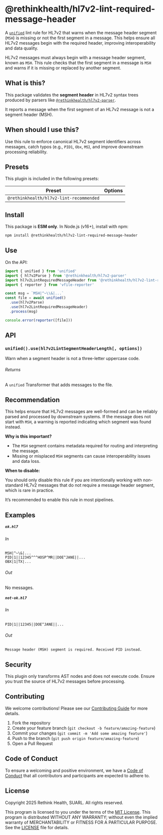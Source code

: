 # @rethinkhealth/hl7v2-lint-required-message-header

A [`unified`][github-unified] lint rule for HL7v2 that warns when the message header segment (`MSH`) is missing or not the first segment in a message. This helps ensure all HL7v2 messages begin with the required header, improving interoperability and data quality.

HL7v2 messages must always begin with a message header segment, known as `MSH`. This rule checks that the first segment in a message is `MSH` and warns if it is missing or replaced by another segment.

## What is this?

This package validates the **segment header** in HL7v2 syntax trees produced by parsers like [`@rethinkhealth/hl7v2-parser`][github-hl7v2-parser].  

It reports a message when the first segment of an HL7v2 message is not a segment header (MSH).

## When should I use this?

Use this rule to enforce canonical HL7v2 segment identifiers across messages, catch typos (e.g., `PID1`, `Obx`, `MS`), and improve downstream processing reliability.

## Presets

This plugin is included in the following presets:

| Preset | Options |
| - | - |
| `@rethinkhealth/hl7v2-lint-recommended` | |

## Install

This package is **ESM only**. In Node.js (v16+), install with npm:

```sh
npm install @rethinkhealth/hl7v2-lint-required-message-header
````


## Use

On the API:

```js
import { unified } from 'unified'
import { hl7v2Parse } from '@rethinkhealth/hl7v2-parser'
import hl7v2LintRequiredMessageHeader from '@rethinkhealth/hl7v2-lint-required-message-header'
import { reporter } from 'vfile-reporter'

const msg = `MSH|^~\\&|...`
const file = await unified()
  .use(hl7v2Parse)
  .use(hl7v2LintRequiredMessageHeader)
  .process(msg)

console.error(reporter([file]))
```


## API

### `unified().use(hl7v2LintSegmentHeaderLength[, options])`

Warn when a segment header is not a three-letter uppercase code.

###### Returns

A `unified` Transformer that adds messages to the file.

## Recommendation

This helps ensure that HL7v2 messages are well-formed and can be reliably parsed and processed by downstream systems. If the message does not start with `MSH`, a warning is reported indicating which segment was found instead.

**Why is this important?**

- The `MSH` segment contains metadata required for routing and interpreting the message.
- Missing or misplaced `MSH` segments can cause interoperability issues and data loss.

**When to disable:**  

You should only disable this rule if you are intentionally working with non-standard HL7v2 messages that do not require a message header segment, which is rare in practice.


It’s recommended to enable this rule in most pipelines.

## Examples

##### `ok.hl7`

###### In

```hl7
MSH|^~\&|... 
PID|1||12345^^^HOSP^MR||DOE^JANE||...
OBX|1|TX|...
```

###### Out

No messages.

##### `not-ok.hl7`

###### In

```hl7
PID|1||12345||DOE^JANE||...
```

###### Out

```text
Message header (MSH) segment is required. Received PID instead.
```

## Security

This plugin only transforms AST nodes and does not execute code. Ensure you trust the source of HL7v2 messages before processing.


## Contributing

We welcome contributions! Please see our [Contributing Guide](../../CONTRIBUTING.md) for more details.

1. Fork the repository
2. Create your feature branch (`git checkout -b feature/amazing-feature`)
3. Commit your changes (`git commit -m 'Add some amazing feature'`)
4. Push to the branch (`git push origin feature/amazing-feature`)
5. Open a Pull Request

## Code of Conduct

To ensure a welcoming and positive environment, we have a [Code of Conduct](../../CODE_OF_CONDUCT.md) that all contributors and participants are expected to adhere to.

## License

Copyright 2025 Rethink Health, SUARL. All rights reserved.

This program is licensed to you under the terms of the [MIT License](https://opensource.org/licenses/MIT). This program is distributed WITHOUT ANY WARRANTY; without even the implied warranty of MERCHANTABILITY or FITNESS FOR A PARTICULAR PURPOSE. See the [LICENSE](../../LICENSE) file for details.

[github-unified]: https://github.com/unifiedjs/unified
[github-hl7v2-parser]: https://github.com/rethinkhealth/hl7v2/tree/main/packages/hl7v2-parser